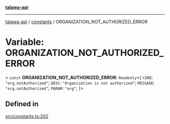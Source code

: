[**talawa-api**](../../README.md)

***

[talawa-api](../../modules.md) / [constants](../README.md) / ORGANIZATION\_NOT\_AUTHORIZED\_ERROR

# Variable: ORGANIZATION\_NOT\_AUTHORIZED\_ERROR

\> `const` **ORGANIZATION\_NOT\_AUTHORIZED\_ERROR**: `Readonly`\<\{ `CODE`: `"org.notAuthorized"`; `DESC`: `"Organization is not authorized"`; `MESSAGE`: `"org.notAuthorized"`; `PARAM`: `"org"`; \}\>

## Defined in

[src/constants.ts:202](https://github.com/PalisadoesFoundation/talawa-api/blob/3a5276aff43f5de4f7fab3ec9683a420dcdc7a06/src/constants.ts#L202)
